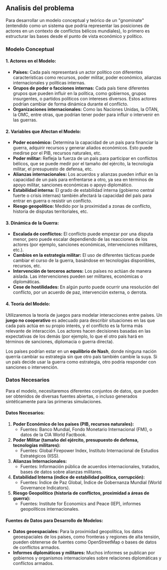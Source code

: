 ## Analisis del problema

Para desarrollar un modelo conceptual y teórico de un "gnominate" (entendido como un sistema que podría representar las posiciones de actores en un contexto de conflictos bélicos mundiales), lo primero es estructurar las bases desde el punto de vista económico y político.

### Modelo Conceptual

#### **1. Actores en el Modelo:**
- **Países:** Cada país representará un actor político con diferentes características como recursos, poder militar, poder económico, alianzas internacionales y políticas internas.
- **Grupos de poder o facciones internas:** Cada país tiene diferentes grupos que pueden influir en la política, como gobiernos, grupos insurgentes, o partidos políticos con intereses diversos. Estos actores podrían cambiar de forma dinámica durante el conflicto.
- **Organizaciones internacionales:** Como las Naciones Unidas, la OTAN, la OMC, entre otras, que podrían tener poder para influir o intervenir en las guerras.

#### **2. Variables que Afectan el Modelo:**
- **Poder económico:** Determina la capacidad de un país para financiar la guerra, adquirir recursos y generar aliados económicos. Esto puede medirse por el PIB, recursos naturales, etc.
- **Poder militar:** Refleja la fuerza de un país para participar en conflictos bélicos, que se puede medir por el tamaño del ejército, la tecnología militar, el presupuesto de defensa, etc.
- **Alianzas internacionales:** Los acuerdos y alianzas pueden influir en la capacidad de un país para enfrentarse a otro, ya sea en términos de apoyo militar, sanciones económicas o apoyo diplomático.
- **Estabilidad interna:** El grado de estabilidad interna (gobierno central fuerte o crisis internas) también afectará la capacidad del país para entrar en guerra o resistir un conflicto.
- **Riesgo geopolítico:** Medido por la proximidad a zonas de conflicto, historia de disputas territoriales, etc.

#### **3. Dinámica de la Guerra:**
- **Escalada de conflictos:** El conflicto puede empezar por una disputa menor, pero puede escalar dependiendo de las reacciones de los actores (por ejemplo, sanciones económicas, intervenciones militares, etc.).
- **Cambios en la estrategia militar:** El uso de diferentes tácticas puede cambiar el curso de la guerra, basándose en tecnologías disponibles, recursos, etc.
- **Intervención de terceros actores:** Los países no actúan de manera aislada. Las intervenciones pueden ser militares, económicas o diplomáticas.
- **Cese de hostilidades:** En algún punto puede ocurrir una resolución del conflicto, por un acuerdo de paz, intervención externa, o derrota.

#### **4. Teoría del Modelo:**
Utilizaremos la teoría de juegos para modelar interacciones entre países. Un **juego no cooperativo** es adecuado para describir situaciones en las que cada país actúa en su propio interés, y el conflicto es la forma más relevante de interacción. Los actores hacen decisiones basadas en las expectativas de los demás (por ejemplo, lo que el otro país hará en términos de sanciones, diplomacia o guerra directa).

Los países podrían estar en un **equilibrio de Nash**, donde ninguna nación querría cambiar su estrategia sin que otro país también cambie la suya. Si un país decide usar la guerra como estrategia, otro podría responder con sanciones o intervención.

### Datos Necesarios

Para el modelo, necesitaremos diferentes conjuntos de datos, que pueden ser obtenidos de diversas fuentes abiertas, o incluso generados sintéticamente para las primeras simulaciones.

#### **Datos Necesarios:**
1. **Poder Económico de los países (PIB, recursos naturales):**
   - Fuentes: Banco Mundial, Fondo Monetario Internacional (FMI), o datos de la CIA World Factbook.
2. **Poder Militar (tamaño del ejército, presupuesto de defensa, tecnologías militares):**
   - Fuentes: Global Firepower Index, Instituto Internacional de Estudios Estratégicos (IISS).
3. **Alianzas Internacionales:**
   - Fuentes: Información pública de acuerdos internacionales, tratados, bases de datos sobre alianzas militares.
4. **Estabilidad Interna (índice de estabilidad política, corrupción):**
   - Fuentes: Índice de Paz Global, Índice de Gobernanza Mundial (World Governance Indicators).
5. **Riesgo Geopolítico (historia de conflictos, proximidad a áreas de guerra):**
   - Fuentes: Institute for Economics and Peace (IEP), informes geopolíticos internacionales.

#### **Fuentes de Datos para Desarrollo de Modelos:**
- **Datos geoespaciales:** Para la proximidad geopolítica, los datos geoespaciales de los países, como fronteras y regiones de alta tensión, pueden obtenerse de fuentes como OpenStreetMap o bases de datos de conflictos armados.
- **Informes diplomáticos y militares:** Muchos informes se publican por gobiernos y organismos internacionales sobre relaciones diplomáticas y conflictos armados.


